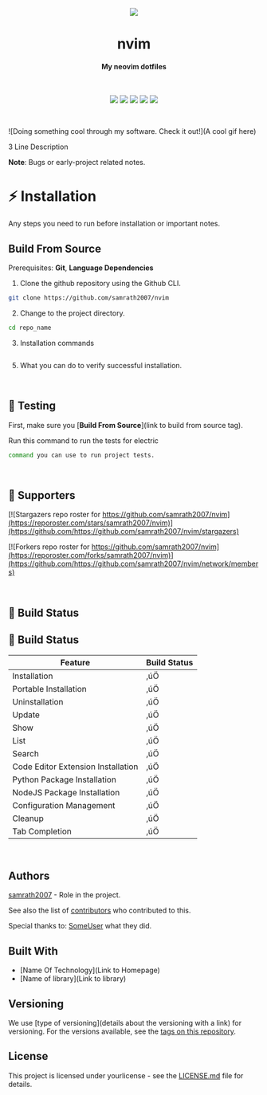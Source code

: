 <p align="center">
  <img src="product icon" />
</p>
<h1 align="center">nvim</h1>
<h4 align="center">
My neovim dotfiles</h1>
<br>
<p align="center">
  <img src="https://img.shields.io/badge/version-1.0.0"> <img src="https://img.shields.io/github/license/samrath2007/nvim"> <img src="https://img.shields.io/tokei/lines/github/samrath2007/nvim?label=lines%20of%20code"> <img src="https://img.shields.io/github/languages/top/samrath2007/nvim">
  <img src="https://img.shields.io/github/repo-size/samrath2007/nvim">
</p>
<br>

![Doing something cool through my software. Check it out!](A cool gif here)

3 Line Description

**Note**: Bugs or early-project related notes.
<br>

# :zap: Installation

Any steps you need to run before installation or important notes.
<br>

## Build From Source
Prerequisites: **Git**, **Language Dependencies**

1. Clone the github repository using the Github CLI.
```sh
git clone https://github.com/samrath2007/nvim
```

2. Change to the project directory.
```sh
cd repo_name
```

3. Installation commands
```sh
```

5. What you can do to verify successful installation.
<br>

## :test_tube: Testing

First, make sure you [**Build From Source**](link to build from source tag).

Run this command to run the tests for electric
```sh
command you can use to run project tests.
```
<br>

## :clap: Supporters
[![Stargazers repo roster for https://github.com/samrath2007/nvim](https://reporoster.com/stars/samrath2007/nvim)](https://github.com/https://github.com/samrath2007/nvim/stargazers)

[![Forkers repo roster for https://github.com/samrath2007/nvim](https://reporoster.com/forks/samrath2007/nvim)](https://github.com/https://github.com/samrath2007/nvim/network/members)

<br>

## :hammer: Build Status
## :hammer: Build Status
| Feature                            | Build Status   |
|------------------------------------|----------------|
| Installation                       | ‚úÖ             |
| Portable Installation              | ‚úÖ             |
| Uninstallation                     | ‚úÖ             |
| Update                             | ‚úÖ             |
| Show                               | ‚úÖ             |
| List                               | ‚úÖ             |
| Search                             | ‚úÖ             |
| Code Editor Extension Installation | ‚úÖ             |
| Python Package Installation        | ‚úÖ             |
| NodeJS Package Installation        | ‚úÖ             |
| Configuration Management           | ‚úÖ             |
| Cleanup                            | ‚úÖ             |
| Tab Completion                     | ‚úÖ             |

<br>

## Authors
[samrath2007](https://github.com/samrath2007) - Role in the project.

See also the list of [contributors](https://github.com/nvim/contributors) who contributed to this.

Special thanks to:
[SomeUser](https://www.github.com/linktotheirgithub) what they did.

## Built With
* [Name Of Technology](Link to Homepage)
* [Name of library](Link to library)

## Versioning

We use [type of versioning](details about the versioning with a link) for versioning. For the versions available, see the [tags on this repository](https://github.com/nvim/tags). 

## License

This project is licensed under yourlicense - see the [LICENSE.md](LICENSE) file for details.
